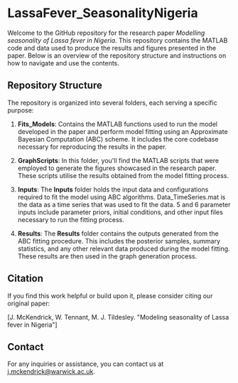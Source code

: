 # LassaFever_SeasonalityNigeria

Welcome to the GitHub repository for the research paper _Modelling seasonality of Lassa fever in Nigeria_. This repository contains the MATLAB code and data used to produce the results and figures presented in the paper. Below is an overview of the repository structure and instructions on how to navigate and use the contents.

## Repository Structure

The repository is organized into several folders, each serving a specific purpose:

1. **Fits_Models**: Contains the MATLAB functions used to run the model developed in the paper and perform model fitting using an Approximate Bayesian Computation (ABC) scheme. It includes the core codebase necessary for reproducing the results in the paper.

2. **GraphScripts**: In this folder, you'll find the MATLAB scripts that were employed to generate the figures showcased in the research paper. These scripts utilise the results obtained from the model fitting process.

3. **Inputs**: The **Inputs** folder holds the input data and configurations required to fit the model using ABC algorithms. Data_TimeSeries.mat is the data as a time series that was used to fit the data. 5 and 6 parameter inputs include parameter priors, initial conditions, and other input files necessary to run the fitting process.

4. **Results**: The **Results** folder contains the outputs generated from the ABC fitting procedure. This includes the posterior samples, summary statistics, and any other relevant data produced during the model fitting. These results are then used in the graph generation process.

## Citation

If you find this work helpful or build upon it, please consider citing our original paper:

\[J. McKendrick, W. Tennant, M. J. Tildesley. "Modeling seasonality of Lassa fever in Nigeria"\]

## Contact

For any inquiries or assistance, you can contact us at j.mckendrick@warwick.ac.uk.
